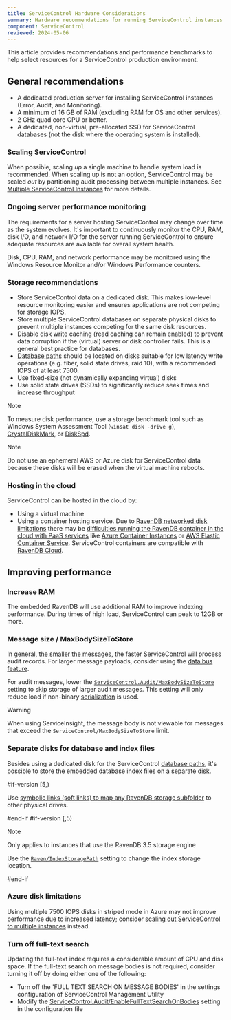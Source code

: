 ```yaml
---
title: ServiceControl Hardware Considerations
summary: Hardware recommendations for running ServiceControl instances
component: ServiceControl
reviewed: 2024-05-06
---
```


This article provides recommendations and performance benchmarks to help select resources for a ServiceControl production environment.

## General recommendations

* A dedicated production server for installing ServiceControl instances (Error, Audit, and Monitoring).
* A minimum of 16 GB of RAM (excluding RAM for OS and other services).
* 2 GHz quad core CPU or better.
* A dedicated, non-virtual, pre-allocated SSD for ServiceControl databases (not the disk where the operating system is installed).

### Scaling ServiceControl

When possible, scaling *up* a single machine to handle system load is recommended. When scaling up is not an option, ServiceControl may be scaled *out* by partitioning audit processing between multiple instances. See [Multiple ServiceControl Instances](remotes.md) for more details.

### Ongoing server performance monitoring

The requirements for a server hosting ServiceControl may change over time as the system evolves. It's important to continuously monitor the CPU, RAM, disk I/O, and network I/O for the server running ServiceControl to ensure adequate resources are available for overall system health.

Disk, CPU, RAM, and network performance may be monitored using the Windows Resource Monitor and/or Windows Performance counters.

### Storage recommendations

* Store ServiceControl data on a dedicated disk. This makes low-level resource monitoring easier and ensures applications are not competing for storage IOPS.
* Store multiple ServiceControl databases on separate physical disks to prevent multiple instances competing for the same disk resources.
* Disable disk write caching (read caching can remain enabled) to prevent data corruption if the (virtual) server or disk controller fails. This is a general best practice for databases.
* [Database paths](/servicecontrol/servicecontrol-instances/configuration.md#embedded-database-servicecontroldbpath) should be located on disks suitable for low latency write operations (e.g. fiber, solid state drives, raid 10), with a recommended IOPS of at least 7500.
* Use fixed-size (not dynamically expanding virtual) disks
* Use solid state drives (SSDs) to significantly reduce seek times and increase throughput

> [!NOTE]
> To measure disk performance, use a storage benchmark tool such as Windows System Assessment Tool (`winsat disk -drive g`), [CrystalDiskMark](https://crystalmark.info/en/software/crystaldiskmark/), or [DiskSpd](https://github.com/Microsoft/diskspd).

> [!NOTE]
> Do not use an ephemeral AWS or Azure disk for ServiceControl data because these disks will be erased when the virtual machine reboots.

### Hosting in the cloud

ServiceControl can be hosted in the cloud by:

- Using a virtual machine
- Using a container hosting service. Due to [RavenDB networked disk limitations](https://ravendb.net/docs/article-page/6.0/csharp/start/installation/running-in-docker-container#requirements) there may be [difficulties running the RavenDB container in the cloud with PaaS services](https://github.com/Particular/ServiceControl/issues/3340#issuecomment-2313694640) like [Azure Container Instances](https://azure.microsoft.com/en-us/products/container-instances) or [AWS Elastic Container Service](https://aws.amazon.com/ecs/). ServiceControl containers are compatible with [RavenDB Cloud](https://ravendb.net/cloud).

## Improving performance

### Increase RAM

The embedded RavenDB will use additional RAM to improve indexing performance. During times of high load, ServiceControl can peak to 12GB or more.

### Message size / MaxBodySizeToStore

In general, [the smaller the messages](https://particular.net/blog/putting-your-events-on-a-diet), the faster ServiceControl will process audit records. For larger message payloads, consider using the [data bus feature](/nservicebus/messaging/claimcheck/).

For audit messages, lower the [`ServiceControl.Audit/MaxBodySizeToStore`](/servicecontrol/audit-instances/configuration.md#performance-tuning-servicecontrol-auditmaxbodysizetostore) setting to skip storage of larger audit messages. This setting will only reduce load if non-binary [serialization](/nservicebus/serialization/) is used.

> [!WARNING]
> When using ServiceInsight, the message body is not viewable for messages that exceed the `ServiceControl/MaxBodySizeToStore` limit.

### Separate disks for database and index files

Besides using a dedicated disk for the ServiceControl [database paths](/servicecontrol/servicecontrol-instances/configuration.md#embedded-database-servicecontroldbpath), it's possible to store the embedded database index files on a separate disk.

#if-version [5,)

Use [symbolic links (soft links) to map any RavenDB storage subfolder](https://ravendb.net/docs/article-page/5.4/csharp/server/storage/customizing-raven-data-files-locations) to other physical drives.

#end-if
#if-version [,5)

> [!NOTE]
> Only applies to instances that use the RavenDB 3.5 storage engine

Use the [`Raven/IndexStoragePath`](/servicecontrol/servicecontrol-instances/configuration.md?version=servicecontrol_4#embedded-database-ravenindexstoragepath) setting to change the index storage location.

#end-if

### Azure disk limitations

Using multiple 7500 IOPS disks in striped mode in Azure may not improve performance due to increased latency; consider [scaling out ServiceControl to multiple instances](#general-recommendations-scaling-servicecontrol) instead.

### Turn off full-text search

Updating the full-text index requires a considerable amount of CPU and disk space. If the full-text search on message bodies is not required, consider turning it off by doing either one of the following:

- Turn off the 'FULL TEXT SEARCH ON MESSAGE BODIES' in the settings configuration of ServiceControl Management Utility
- Modify the [ServiceControl.Audit/EnableFullTextSearchOnBodies](/servicecontrol/audit-instances/configuration.md#performance-tuning-servicecontrol-auditenablefulltextsearchonbodies) setting in the configuration file
